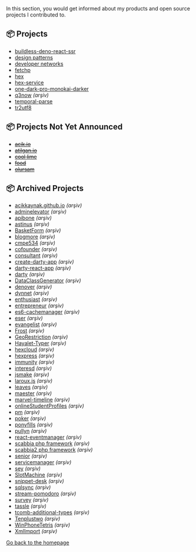 In this section, you would get informed about my products and open source projects I contributed to.

## 📦 Projects
- [buildless-deno-react-ssr](https://github.com/eser/buildless-deno-react-ssr)
- [design patterns](https://github.com/eser/design-patterns)
- [developer networks](https://github.com/eser/developer-networks)
- [fetchp](https://github.com/eser/fetchp)
- [hex](https://github.com/eser/hex)
- [hex-service](https://github.com/eser/hex-service)
- [one-dark-pro-monokai-darker](https://github.com/eser/vscode-one-dark-pro-monokai-darker)
- [q3now](https://github.com/eser/q3now) *(arşiv)*
- [temporal-parse](https://github.com/eser/temporal-parse)
- [tr2utf8](https://github.com/eser/tr2utf8)

## 📦 Projects Not Yet Announced
- ~~[acik.io](https://github.com/eser/acik.io)~~
- ~~[atilgan.io](https://github.com/eser/atilgan.io)~~
- ~~[cool lime](https://github.com/eser/cool-lime)~~
- ~~[food](https://github.com/eser/food)~~
- ~~[olursam](https://github.com/eser/olursam)~~

## 📦 Archived Projects
- [acikkaynak.github.io](https://github.com/eser/acikkaynak.github.io) *(arşiv)*
- [adminelevator](https://github.com/eser/adminelevator) *(arşiv)*
- [apibone](https://github.com/eser/apibone) *(arşiv)*
- [astinus](https://github.com/eser/astinus) *(arşiv)*
- [BasketForm](https://github.com/eser/BasketForm) *(arşiv)*
- [blogmore](https://github.com/eser/blogmore) *(arşiv)*
- [cmpe534](https://github.com/eser/cmpe534) *(arşiv)*
- [cofounder](https://github.com/eser/cofounder) *(arşiv)*
- [consultant](https://github.com/eser/consultant) *(arşiv)*
- [create-darty-app](https://github.com/eser/create-darty-app) *(arşiv)*
- [darty-react-app](https://github.com/eser/darty-react-app) *(arşiv)*
- [darty](https://github.com/eser/darty) *(arşiv)*
- [DataClassGenerator](https://github.com/eser/DataClassGenerator) *(arşiv)*
- [denover](https://github.com/eser/denover) *(arşiv)*
- [dynnet](https://github.com/eser/dynnet) *(arşiv)*
- [enthusiast](https://github.com/eser/enthusiast) *(arşiv)*
- [entrepreneur](https://github.com/eser/entrepreneur) *(arşiv)*
- [es6-cachemanager](https://github.com/eser/es6-cachemanager) *(arşiv)*
- [eser](https://github.com/eser/eser-npm) *(arşiv)*
- [evangelist](https://github.com/eser/evangelist) *(arşiv)*
- [Frost](https://github.com/eser/Frost) *(arşiv)*
- [GeoRestriction](https://github.com/eser/GeoRestriction) *(arşiv)*
- [Hayalet-Typer](https://github.com/eser/Hayalet-Typer) *(arşiv)*
- [hexcloud](https://github.com/eser/hexcloud) *(arşiv)*
- [hexpress](https://github.com/eser/hexpress) *(arşiv)*
- [immunity](https://github.com/eser/immunity) *(arşiv)*
- [interesd](https://github.com/eser/interesd) *(arşiv)*
- [jsmake](https://github.com/eser/jsmake) *(arşiv)*
- [laroux.js](https://github.com/eser/laroux.js) *(arşiv)*
- [leaves](https://github.com/eser/leaves) *(arşiv)*
- [maester](https://github.com/eser/maester) *(arşiv)*
- [marvel-timeline](https://github.com/eser/marvel-timeline) *(arşiv)*
- [onlineStudentProfiles](https://github.com/eser/onlineStudentProfiles) *(arşiv)*
- [pm](https://github.com/eser/pm) *(arşiv)*
- [poker](https://github.com/eser/poker) *(arşiv)*
- [ponyfills](https://github.com/eser/ponyfills) *(arşiv)*
- [pullyn](https://github.com/eser/pullyn) *(arşiv)*
- [react-eventmanager](https://github.com/eser/react-eventmanager) *(arşiv)*
- [scabbia php framework](https://github.com/eser/scabbia1) *(arşiv)*
- [scabbia2 php framework](https://github.com/eser/scabbia2) *(arşiv)*
- [senior](https://github.com/eser/senior) *(arşiv)*
- [servicemanager](https://github.com/eser/servicemanager) *(arşiv)*
- [sey](https://github.com/eser/sey) *(arşiv)*
- [SlotMachine](https://github.com/eser/SlotMachine) *(arşiv)*
- [snippet-desk](https://github.com/eser/snippet-desk) *(arşiv)*
- [sqlsync](https://github.com/eser/sqlsync) *(arşiv)*
- [stream-pomodoro](https://github.com/eser/stream-pomodoro) *(arşiv)*
- [survey](https://github.com/eser/survey) *(arşiv)*
- [tassle](https://github.com/eser/tassle) *(arşiv)*
- [tcomb-additional-types](https://github.com/eser/tcomb-additional-types) *(arşiv)*
- [Tenplustwo](https://github.com/eser/Tenplustwo) *(arşiv)*
- [WinPhoneTetris](https://github.com/eser/WinPhoneTetris) *(arşiv)*
- [XmlImport](https://github.com/eser/XmlImport) *(arşiv)*


[Go back to the homepage](../../README.md)
